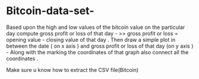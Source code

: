 # Bitcoin-data-set-
 Based upon the high and low values of the bitcoin value on the particular day compute gross profit or loss of that day - >> gross profit or loss = opening value - closing value of that day . Then draw a simple plot in between the date ( on x axis ) and gross profit or loss of that day (on y axis ) - Along with the marking the coordinates of that graph also connect all the coordinates .

Make sure u know how to extract the CSV file(Bitcoin)
